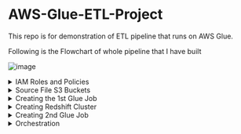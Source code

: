# AWS-Glue-ETL-Project
This repo is for demonstration of ETL pipeline that runs on AWS Glue.


Following is the Flowchart of whole pipeline that I have built

![image](https://github.com/yantrik-patel/AWS-Glue-ETL-Project/assets/116425101/18a890dc-f523-4db1-99d7-ba9f94f13d97)

<details>

<summary>IAM Roles and Policies</summary>

(1) glue_crawler_role: This is glue role for S3 Bucket access, Cloudwatch Logs and Glue permissions.   
    Following policies needs to be attached to this role   
    - AmazonS3FullAccess  
    - AWSGlueServiceRole   
    - CloudWatchFullAccess   
    
(2) glue_redshift_role: This is glue role for Redshift access, S3 access and Glue permissions.   
    Following policies needs to be attached to this role   
    - AmazonRedshiftFullAccess  
    - AmazonS3FullAccess   
    - AWSGlueServiceRole



</details>


<details>

<summary>Source File S3 Buckets</summary>

Bucket name is 'glue-etl-project-yantrik'

I have created a folder named 'input' where our client will upload the files.

Few more folders are created
- output---> to store the processed files(parquet files)
- scripts---> to store the glue scripts
- temp---> to store the glue/spark intermediate actions and results

![image](https://github.com/yantrik-patel/AWS-Glue-ETL-Project/assets/116425101/ddca23e3-ff1e-4fa9-8e4a-7a6bb07ca7d8)



</details>


<details>

<summary>Creating the 1st Glue Job</summary>


<details>

<summary>Creating the Glue Database</summary>
Let's create the database 'mydatabase'


![image](https://github.com/yantrik-patel/AWS-Glue-ETL-Project/assets/116425101/18974c10-a2d2-44e0-b81c-4d54c954488e)

</details>

<details>

<summary>Creating the 1st Glue Crawler</summary>

![image](https://github.com/yantrik-patel/AWS-Glue-ETL-Project/assets/116425101/62272fdd-d5cf-4f51-aa69-3b0a6a9a8f4c)

Following are the further details we need to provide for creating the crawler

- Crawler Details:
    - Name: 'crawl_source_s3_files'
- Data source configuration:
    - Add data source: choose S3 bucker folder upto 'product' folder. So glue will create a table named 'product'.
- Configure security settings
    - IAM Role: choose from the roles we created earlier
- Set output and scheduling
    - Output configuration: Target database: choose 'mydatabase'
    - Crawler schedule: On Demand
 
Now the crawler is created, we can run the crawler. This will create product table in mydatabase DB and we can query the data from ATHENA.
</details>




<details>
<summary>Creating 1st Glue Job</summary>

![image](https://github.com/yantrik-patel/AWS-Glue-ETL-Project/assets/116425101/83732fea-dfb9-45f5-9377-074d372cf323)

- **source**: The product table in mydatabase that glue crawler have created
- **transformation**: Change Schema---We will do below mentioned steps with in the script itself.
  The transformation script is available in this repo. File name is 'glue_job_read_from_source_s3.py'.
  following are the transformation steps:
  
      - column name changed in Glue Dynamic Frame.
      - column 'seller_id' have few alphabetic values which is not correct, so those are filtered out with ResolveChoice method(by type casting to long datatype).
      - converted Glue Dynamic Frame to Spark Dataframe.
      - Filtered not null seller_id and added new column with value 'Active'
      - converted Spark Dataframe into temp view and done aggregating using SQL command.
      - converted Spark Dataframe back into Glue Dynamic Dataframe.
      - write the parquet file into target S3 bucket folder.
  
- **target**: the target will be our S3 bucket's output folder
  
![image](https://github.com/yantrik-patel/AWS-Glue-ETL-Project/assets/116425101/a0282445-e20c-44ca-bb02-d94515b01f37)

Once the job runs successfully, we will have parquet file in S3 output folder.
</details>

</details>
<details>
<summary>Creating Redshift Cluster</summary>   
Following are the steps to create Redshift cluster   

- Search 'Redshift' in navigation bar.
- Click 'create cluster'
- Choose 'node type' dc2.large as I have free tier account and data volume is very less.
- AZ configuration: single AZ is good enough for our poc
- Associated IAM roles: create the default role and associate it.
- click on the 'create cluster'
    
</details>

<details>
<summary>Creating 2nd Glue Job</summary>
<details>
<summary>Creating Glue Connection with Redshift DB</summary>
We need to create a Glue connection with Redshift DB so that Glue can read table and decide schema.   
Go to 'connection' on Glue console screen   

![image](https://github.com/yantrik-patel/AWS-Glue-ETL-Project/assets/116425101/2594d3e9-45d2-4eb7-ac87-a6a2151f2a31)

- click 'create connection'
- choose 'redshift' as data source
- select redshift cluster that was created earlier
- select database name(create a new database in redshift if you don't have)
- select username and provide password for connector to access redshift cluster
- click 'create connection'

Once the connection is created you can test the connection, following are the steps.
- choose from connection tab
- from Action drop down, click 'test connection'
- first it will give error as Redshift cluster is running in seperate subnet which can't find the s3 so we need to create S3 endpoint. Go to VPC screen from navigation search bar. Click on the 'endpoints' and create an endpoint, in 'services' search box, search for S3 and select option with type as 'Gateway' and click on create Endpoint.
Now again test the connection and error should go away.

</details>
<details>
<summary>Creating a crawler</summary>
We need to create one more crawler named 'crawl-redshift-table' which will crawl through table and prepare schema.
The steps are same as 1st crawler creating except the data source will be JDBC. And connection should be the one we created in previous step



![image](https://github.com/yantrik-patel/AWS-Glue-ETL-Project/assets/116425101/0113a1a9-64eb-46e4-b138-49250a515b9d)

</details>

<details>
<summary>Creating the 2nd Glue Job</summary>
Like the 1st glue job, we need to select 'visual etl'   
Following sould be the source, transformation and target configurations
    
- **source:** S3 Bucket's output folder where parquet files are stored    
- **transformation:** simply select the 'change schema'(I have done column renaming based on Redshift table column names in scripts itself)
- **target:** redshift table that we created.

once this are configured, give the job name and other basic details and move on to scripts tab and click on 'edit script'.   
in the script, column names are mapped with the target(Redshift) table column names. The script code can be found in this repo file name is 'glue_job_insert_into_redshift.py'   

We can now run the job and at the end Redshift table will be populated.   

![image](https://github.com/yantrik-patel/AWS-Glue-ETL-Project/assets/116425101/9fb9135d-637d-4dca-92d0-415f9f9d10ae)

</details>    
</details>
<details>
<summary>Orchestration</summary>
    I have used Glue Workflow to orchastrate the whole process. Following is the flow   

        
- 1st trigger is on demand, which starts running 1st Glue crawler.
- After 1st Glue crawler runs successfully, 1st Glue Job starts running.
- After successfull run of 1st Glue Job, 2nd crawler is triggered.
- After 2nd crawler run is success, 2nd Glue job starts running.


![image](https://github.com/yantrik-patel/AWS-Glue-ETL-Project/assets/116425101/31861410-ded8-46f0-9919-844073fe6cec)

    
</details>







